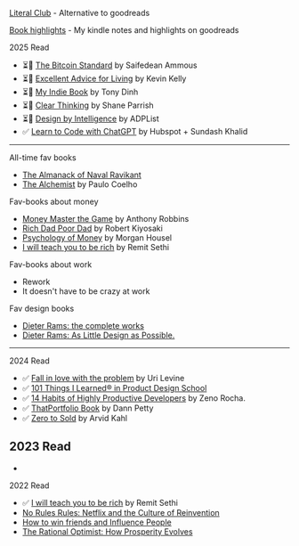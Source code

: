 
[Literal Club](https://literal.club/iosipratama) - Alternative to goodreads

[Book highlights](https://www.goodreads.com/notes/152145572-iosi-pratama) - My kindle notes and highlights on goodreads

2025 Read
- ⏳📖 [The Bitcoin Standard](https://saifedean.com/tbs) by Saifedean Ammous
- ⏳📖 [Excellent Advice for Living](https://kk.org/books/excellent-advice-for-living) by Kevin Kelly
- ⏳📖 [My Indie Book](https://www.myindiebook.com/) by Tony Dinh
- ⏳📖 [Clear Thinking](https://fs.blog/clear/) by Shane Parrish
- ⏳📖 [Design by Intelligence](https://adplist.org/design-by-intelligence) by ADPList
- ✅ [Learn to Code with ChatGPT]() by Hubspot + Sundash Khalid 


--- 

All-time fav books
- [The Almanack of Naval Ravikant](https://www.navalmanack.com/)
- [The Alchemist]() by Paulo Coelho

Fav-books about money 
- [Money Master the Game]() by Anthony Robbins
- [Rich Dad Poor Dad]() by Robert Kiyosaki
- [Psychology of Money](https://www.amazon.com/Psychology-Money-Timeless-lessons-happiness/dp/0857197681) by Morgan Housel
- [I will teach you to be rich](https://www.iwillteachyoutoberich.com/i-will-teach-you-to-be-rich-second-edition/) by Remit Sethi

Fav-books about work  
- Rework
- It doesn't have to be crazy at work

Fav design books
- [Dieter Rams: the complete works]()
- [Dieter Rams: As Little Design as Possible.]()


---

2024 Read
- ✅ [Fall in love with the problem]() by Uri Levine 
- ✅ [101 Things I Learned® in Product Design School]()
- ✅ [14 Habits of Highly Productive Developers]() by Zeno Rocha. 
- ✅ [ThatPortfolio Book]() by Dann Petty
- ✅ [Zero to Sold](https://zerotosold.com/) by Arvid Kahl


2023 Read
- 
- 


2022 Read
- ✅ [I will teach you to be rich](https://www.iwillteachyoutoberich.com/i-will-teach-you-to-be-rich-second-edition/) by Remit Sethi
- [No Rules Rules: Netflix and the Culture of Reinvention]()
- [How to win friends and Influence People]()
- [The Rational Optimist: How Prosperity Evolves]() 